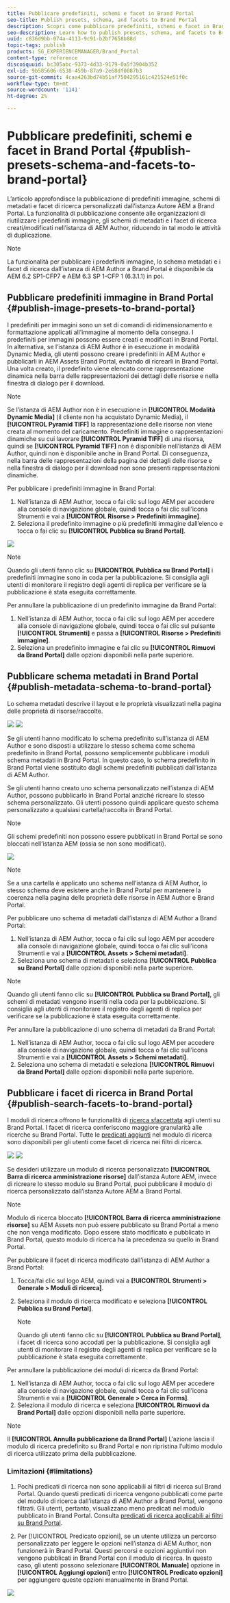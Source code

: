 ```yaml
---
title: Pubblicare predefiniti, schemi e facet in Brand Portal
seo-title: Publish presets, schema, and facets to Brand Portal
description: Scopri come pubblicare predefiniti, schemi e facet in Brand Portal.
seo-description: Learn how to publish presets, schema, and facets to Brand Portal.
uuid: c836d9bb-074a-4113-9c91-b2bf7658b88d
topic-tags: publish
products: SG_EXPERIENCEMANAGER/Brand_Portal
content-type: reference
discoiquuid: bc305abc-9373-4d33-9179-0a5f3904b352
exl-id: 9b585606-6538-459b-87a9-2e68df0087b3
source-git-commit: 4caa4263bd74b51af7504295161c421524e51f0c
workflow-type: tm+mt
source-wordcount: '1141'
ht-degree: 2%

---
```


# Pubblicare predefiniti, schemi e facet in Brand Portal {#publish-presets-schema-and-facets-to-brand-portal}

L’articolo approfondisce la pubblicazione di predefiniti immagine, schemi di metadati e facet di ricerca personalizzati dall’istanza Autore AEM a Brand Portal. La funzionalità di pubblicazione consente alle organizzazioni di riutilizzare i predefiniti immagine, gli schemi di metadati e i facet di ricerca creati/modificati nell’istanza di AEM Author, riducendo in tal modo le attività di duplicazione.

>[!NOTE]
>
>La funzionalità per pubblicare i predefiniti immagine, lo schema metadati e i facet di ricerca dall’istanza di AEM Author a Brand Portal è disponibile da AEM 6.2 SP1-CFP7 e AEM 6.3 SP 1-CFP 1 (6.3.1.1) in poi.

## Pubblicare predefiniti immagine in Brand Portal {#publish-image-presets-to-brand-portal}

I predefiniti per immagini sono un set di comandi di ridimensionamento e formattazione applicati all’immagine al momento della consegna. I predefiniti per immagini possono essere creati e modificati in Brand Portal. In alternativa, se l’istanza di AEM Author è in esecuzione in modalità Dynamic Media, gli utenti possono creare i predefiniti in AEM Author e pubblicarli in AEM Assets Brand Portal, evitando di ricrearli in Brand Portal.\
Una volta creato, il predefinito viene elencato come rappresentazione dinamica nella barra delle rappresentazioni dei dettagli delle risorse e nella finestra di dialogo per il download.

>[!NOTE]
>
>Se l’istanza di AEM Author non è in esecuzione in **[!UICONTROL Modalità Dynamic Media]** (il cliente non ha acquistato Dynamic Media), il **[!UICONTROL Pyramid TIFF]**  la rappresentazione delle risorse non viene creata al momento del caricamento. Predefiniti immagine o rappresentazioni dinamiche su cui lavorare **[!UICONTROL Pyramid TIFF]** di una risorsa, quindi se **[!UICONTROL Pyramid TIFF]** non è disponibile nell’istanza di AEM Author, quindi non è disponibile anche in Brand Portal. Di conseguenza, nella barra delle rappresentazioni della pagina dei dettagli delle risorse e nella finestra di dialogo per il download non sono presenti rappresentazioni dinamiche.

Per pubblicare i predefiniti immagine in Brand Portal:

1. Nell’istanza di AEM Author, tocca o fai clic sul logo AEM per accedere alla console di navigazione globale, quindi tocca o fai clic sull’icona Strumenti e vai a **[!UICONTROL Risorse > Predefiniti immagine]**.
1. Seleziona il predefinito immagine o più predefiniti immagine dall’elenco e tocca o fai clic su **[!UICONTROL Pubblica su Brand Portal]**.

![](assets/publishpreset.png)

>[!NOTE]
>
>Quando gli utenti fanno clic su **[!UICONTROL Pubblica su Brand Portal]** i predefiniti immagine sono in coda per la pubblicazione. Si consiglia agli utenti di monitorare il registro degli agenti di replica per verificare se la pubblicazione è stata eseguita correttamente.

Per annullare la pubblicazione di un predefinito immagine da Brand Portal:

1. Nell’istanza di AEM Author, tocca o fai clic sul logo AEM per accedere alla console di navigazione globale, quindi tocca o fai clic sul pulsante **[!UICONTROL Strumenti]** e passa a **[!UICONTROL Risorse > Predefiniti immagine]**.
1. Seleziona un predefinito immagine e fai clic su **[!UICONTROL Rimuovi da Brand Portal]** dalle opzioni disponibili nella parte superiore.

## Pubblicare schema metadati in Brand Portal  {#publish-metadata-schema-to-brand-portal}

Lo schema metadati descrive il layout e le proprietà visualizzati nella pagina delle proprietà di risorse/raccolte.

![](assets/metadata-schema-editor.png) ![](assets/asset-properties-1.png)

Se gli utenti hanno modificato lo schema predefinito sull’istanza di AEM Author e sono disposti a utilizzare lo stesso schema come schema predefinito in Brand Portal, possono semplicemente pubblicare i moduli schema metadati in Brand Portal. In questo caso, lo schema predefinito in Brand Portal viene sostituito dagli schemi predefiniti pubblicati dall’istanza di AEM Author.

Se gli utenti hanno creato uno schema personalizzato nell’istanza di AEM Author, possono pubblicarlo in Brand Portal anziché ricreare lo stesso schema personalizzato. Gli utenti possono quindi applicare questo schema personalizzato a qualsiasi cartella/raccolta in Brand Portal.

>[!NOTE]
>
>Gli schemi predefiniti non possono essere pubblicati in Brand Portal se sono bloccati nell’istanza AEM (ossia se non sono modificati).

![](assets/default-schema-form.png)

>[!NOTE]
>
>Se a una cartella è applicato uno schema nell’istanza di AEM Author, lo stesso schema deve esistere anche in Brand Portal per mantenere la coerenza nella pagina delle proprietà delle risorse in AEM Author e Brand Portal.

Per pubblicare uno schema di metadati dall’istanza di AEM Author a Brand Portal:

1. Nell’istanza di AEM Author, tocca o fai clic sul logo AEM per accedere alla console di navigazione globale, quindi tocca o fai clic sull’icona Strumenti e vai a **[!UICONTROL Assets > Schemi metadati]**.
1. Seleziona uno schema di metadati e seleziona **[!UICONTROL Pubblica su Brand Portal]** dalle opzioni disponibili nella parte superiore.

>[!NOTE]
>
>Quando gli utenti fanno clic su **[!UICONTROL Pubblica su Brand Portal]**, gli schemi di metadati vengono inseriti nella coda per la pubblicazione. Si consiglia agli utenti di monitorare il registro degli agenti di replica per verificare se la pubblicazione è stata eseguita correttamente.

Per annullare la pubblicazione di uno schema di metadati da Brand Portal:

1. Nell’istanza di AEM Author, tocca o fai clic sul logo AEM per accedere alla console di navigazione globale, quindi tocca o fai clic sull’icona Strumenti e vai a **[!UICONTROL Assets > Schemi metadati]**.
1. Seleziona uno schema di metadati e seleziona **[!UICONTROL Rimuovi da Brand Portal]** dalle opzioni disponibili nella parte superiore.

## Pubblicare i facet di ricerca in Brand Portal {#publish-search-facets-to-brand-portal}

I moduli di ricerca offrono le funzionalità di [ricerca sfaccettata](../using/brand-portal-search-facets.md) agli utenti su Brand Portal. I facet di ricerca conferiscono maggiore granularità alle ricerche su Brand Portal. Tutte le [predicati aggiunti](https://experienceleague.adobe.com/docs/experience-manager-65/assets/administer/search-facets.html) nel modulo di ricerca sono disponibili per gli utenti come facet di ricerca nei filtri di ricerca.

![](assets/property-predicate-removed.png)
![](assets/search-form.png)

Se desideri utilizzare un modulo di ricerca personalizzato **[!UICONTROL Barra di ricerca amministrazione risorse]** dall’istanza Autore AEM, invece di ricreare lo stesso modulo su Brand Portal, puoi pubblicare il modulo di ricerca personalizzato dall’istanza Autore AEM a Brand Portal.

>[!NOTE]
>
>Modulo di ricerca bloccato **[!UICONTROL Barra di ricerca amministrazione risorse]** su AEM Assets non può essere pubblicato su Brand Portal a meno che non venga modificato. Dopo essere stato modificato e pubblicato in Brand Portal, questo modulo di ricerca ha la precedenza su quello in Brand Portal.

Per pubblicare il facet di ricerca modificato dall’istanza di AEM Author a Brand Portal:

1. Tocca/fai clic sul logo AEM, quindi vai a **[!UICONTROL Strumenti > Generale > Moduli di ricerca]**.
1. Seleziona il modulo di ricerca modificato e seleziona **[!UICONTROL Pubblica su Brand Portal]**.

   >[!NOTE]
   >
   >Quando gli utenti fanno clic su **[!UICONTROL Pubblica su Brand Portal]**, i facet di ricerca sono accodati per la pubblicazione. Si consiglia agli utenti di monitorare il registro degli agenti di replica per verificare se la pubblicazione è stata eseguita correttamente.

Per annullare la pubblicazione dei moduli di ricerca da Brand Portal:

1. Nell’istanza di AEM Author, tocca o fai clic sul logo AEM per accedere alla console di navigazione globale, quindi tocca o fai clic sull’icona Strumenti e vai a **[!UICONTROL Generale > Cerca in Forms]**.
1. Seleziona il modulo di ricerca e seleziona **[!UICONTROL Rimuovi da Brand Portal]** dalle opzioni disponibili nella parte superiore.

>[!NOTE]
>
>Il **[!UICONTROL Annulla pubblicazione da Brand Portal]** L’azione lascia il modulo di ricerca predefinito su Brand Portal e non ripristina l’ultimo modulo di ricerca utilizzato prima della pubblicazione.

### Limitazioni {#limitations}

1. Pochi predicati di ricerca non sono applicabili ai filtri di ricerca sul Brand Portal. Quando questi predicati di ricerca vengono pubblicati come parte del modulo di ricerca dall’istanza di AEM Author a Brand Portal, vengono filtrati. Gli utenti, pertanto, visualizzano meno predicati nel modulo pubblicato in Brand Portal. Consulta [predicati di ricerca applicabili ai filtri su Brand Portal](../using/brand-portal-search-facets.md#list-of-search-predicates).

1. Per [!UICONTROL Predicato opzioni], se un utente utilizza un percorso personalizzato per leggere le opzioni nell’istanza di AEM Author, non funzionerà in Brand Portal. Questi percorsi e opzioni aggiuntivi non vengono pubblicati in Brand Portal con il modulo di ricerca. In questo caso, gli utenti possono selezionare **[!UICONTROL Manuale]** opzione in **[!UICONTROL Aggiungi opzioni]** entro **[!UICONTROL Predicato opzioni]** per aggiungere queste opzioni manualmente in Brand Portal.

![](assets/options-predicate-manual.png)
